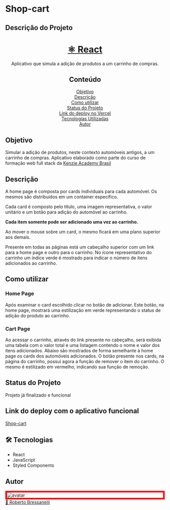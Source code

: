 # Shop-cart

## Descrição do Projeto

<h1 align="center">
    <a href="https://pt-br.reactjs.org/">⚛️ React</a>
</h1>
<p align="center">Aplicativo que simula a adição de produtos a um carrinho de compras.</p>

<h2 align="center">Conteúdo</h2>

<p align="center">
  <a href="#objetivo">Objetivo</a> <br />
  <a href="#description">Descrição</a> <br />
  <a href="#use">Como utilizar</a> <br />
  <a href="#status">Status do Projeto</a> <br />
  <a href="#deploy">Link do deploy no Vercel</a> <br />
  <a href="#tech">Tecnologias Utilizadas</a> <br />
  <a href="#author">Autor</a> <br />
</p>

<h2 id="objetivo">Objetivo</h2>
Simular a adição de produtos, neste contexto automóveis antigos, a um carrinho de compras.
Aplicativo elaborado como parte do curso de formação web full stack da <a href="https://kenzie.com.br/">Kenzie Academy Brasil</a>

<h2 id="description">Descrição</h2>
A home page é composta por cards individuais para cada automóvel.
Os mesmos são distribuidos em um container específico.

<p>Cada card é composto pelo título, uma imagem representativa, o valor unitário e um botão para adição do automóvel ao carrinho.</p>
<p><b>Cada item somente pode ser adicionado uma vez ao carrinho.</b></p>
Ao mover o mouse sobre um card, o mesmo ficará em uma plano superior aos demais.

Presente em todas as páginas está um cabeçalho superior com um link para a home page e outro para o carrinho.
No ícone representativo do carrinho um índice verde é mostrado para indicar o número de itens adicionados ao carrinho.

<h2 id="use">Como utilizar</h2>

<h3>Home Page</h3>

Após examinar o card escolhido clicar no botão de adicionar.
Este botão, na home page, mostrará uma estilização em verde representando o status de adição do produto ao carrinho. 

<h3>Cart Page</h3>

Ao acessar o carrinho, através do link presente no cabeçalho, será exibida uma tabela com o valor total e uma listagem contendo o nome e valor dos itens adicionados.
Abaixo são mostrados de forma semelhante à home page os cards dos automóveis adicionados.
O botão presente nos cards, na página do carrinho, possui agora a função de remover o item do carrinho. O mesmo é estilizado em vermelho, indicando sua função de remoção. 
  
<h2 id="status">Status do Projeto</h2>
Projeto já finalizado e funcional
  
<h2 id="deploy">Link do deploy com o aplicativo funcional</h2>
<a href="https://shop-cart-gold.vercel.app/">Shop-cart</a>

<h2 id="tech">🛠 Tecnologias</h2>
<ul>
  <li>React</li>
  <li>JavaScript</li> 
  <li>Styled Components</li>
</ul>

<h2 id="author">Autor</h2>

<div style="border: 5px solid #f00">
  <img src="https://avatars.githubusercontent.com/u/79763201?s=96&v=4" alt="avatar" />
</div>
<a href="https://www.linkedin.com/in/robertobressanelli/"> 🚀 Roberto Bressanelli</a>

